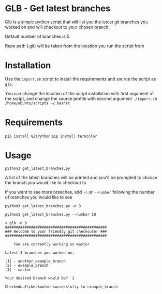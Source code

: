 # GLB - Get latest branches
Glb is a simple python script that will list you the latest git branches you worked on and will checkout to your chosen branch.

Default number of branches is 5.

Repo path (.git) will be taken from the location you run the script from

# Installation
Use the `import.sh` script to install the requirements and source the script as `glb`.

You can change the location of the script installation with first argument of the script,
and change the source profile with second argument
`./import.sh /home/ubuntu/scripts ~/.bashrc`

# Requirements
`pip install GitPython`
`pip install termcolor`

# Usage
`python3 get_latest_branches.py`


A list of the latest branches will be printed and you'll be prompted to choose the branch you would like to checkout to

If you want to see more branches,  add `-n` or `--number` following the number of branches you would like to see

`python3 get_latest_branches.py -n 8`

`python3 get_latest_branches.py --number 10`



```
» glb -n 3               
###############################################
### Welcome to your friendly git checkouter ###
###############################################
    
    You are currently working on master

Latest 3 branches you worked on:

[1] - another_example_branch
[2] - example_branch
[3] - master

Your desired branch would be?  2

Checkedout\checkouted successfully to example_branch
```
